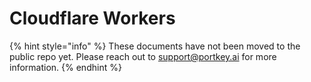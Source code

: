 # Cloudflare Workers

{% hint style="info" %}
These documents have not been moved to the public repo yet. Please reach out to support@portkey.ai for more information.
{% endhint %}
